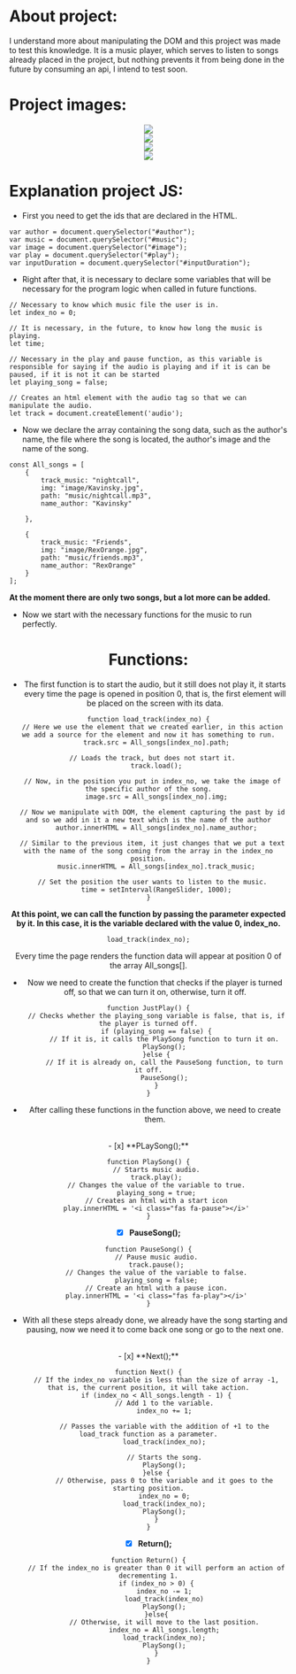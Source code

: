 # About project:


I understand more about manipulating the DOM and this project was made to test this knowledge. It is a music player, which serves to listen to songs already placed in the project, but nothing prevents it from being done in the future by consuming an api, I intend to test soon.

# Project images:

<center><img src="./ImagensGithub/Track.png"></center>
<center><img src="./ImagensGithub/TrackStarted.png"></center>
<center><img src="./ImagensGithub/TrackTwo.png"></center>
<center><img src="./ImagensGithub/TrackStartedTwo.png"></center>

# Explanation project JS:

- First you need to get the ids that are declared in the HTML.

```
var author = document.querySelector("#author");
var music = document.querySelector("#music");
var image = document.querySelector("#image");
var play = document.querySelector("#play");
var inputDuration = document.querySelector("#inputDuration");
```
- Right after that, it is necessary to declare some variables that will be necessary for the program logic when called in future functions.

```
// Necessary to know which music file the user is in.
let index_no = 0;

// It is necessary, in the future, to know how long the music is playing.
let time;

// Necessary in the play and pause function, as this variable is responsible for saying if the audio is playing and if it is can be paused, if it is not it can be started
let playing_song = false;

// Creates an html element with the audio tag so that we can manipulate the audio.
let track = document.createElement('audio');

```
- Now we declare the array containing the song data, such as the author's name, the file where the song is located, the author's image and the name of the song.

```
const All_songs = [
	{
		track_music: "nightcall",
		img: "image/Kavinsky.jpg",
		path: "music/nightcall.mp3",
		name_author: "Kavinsky"

	},

	{
		track_music: "Friends",
		img: "image/RexOrange.jpg",
		path: "music/friends.mp3",
		name_author: "RexOrange"
	}
];
```
**At the moment there are only two songs, but a lot more can be added.**

- Now we start with the necessary functions for the music to run perfectly.

<center><h1> Functions: </h1 </center>

- The first function is to start the audio, but it still does not play it, it starts every time the page is opened in position 0, that is, the first element will be placed on the screen with its data.

```
function load_track(index_no) {
  // Here we use the element that we created earlier, in this action we add a source for the element and now it has something to run.
	track.src = All_songs[index_no].path;

  // Loads the track, but does not start it.
	track.load();

  // Now, in the position you put in index_no, we take the image of the specific author of the song.
	image.src = All_songs[index_no].img;

  // Now we manipulate with DOM, the element capturing the past by id and so we add in it a new text which is the name of the author
	author.innerHTML = All_songs[index_no].name_author;

  // Similar to the previous item, it just changes that we put a text with the name of the song coming from the array in the index_no position.
	music.innerHTML = All_songs[index_no].track_music;

  // Set the position the user wants to listen to the music.
	time = setInterval(RangeSlider, 1000);
}
```

**At this point, we can call the function by passing the parameter expected by it. In this case, it is the variable declared with the value 0, index_no.**

```
load_track(index_no);
```

Every time the page renders the function data will appear at position 0 of the array All_songs[].

- Now we need to create the function that checks if the player is turned off, so that we can turn it on, otherwise, turn it off.

```
function JustPlay() {
	// Checks whether the playing_song variable is false, that is, if the player is turned off.
	if (playing_song == false) {
		// If it is, it calls the PlaySong function to turn it on.
		PlaySong();
	}else {
		// If it is already on, call the PauseSong function, to turn it off.
		PauseSong();
	}
}
```

- After calling these functions in the function above, we need to create them.
<br />
- [x] **PLaySong();**

```
function PlaySong() {
	// Starts music audio.
	track.play();
	// Changes the value of the variable to true.
	playing_song = true;
	// Creates an html with a start icon
	play.innerHTML = '<i class="fas fa-pause"></i>'
}
```
- [x] **PauseSong();**

```
function PauseSong() {
	// Pause music audio.
	track.pause();
	// Changes the value of the variable to false.
	playing_song = false;
	// Create an html with a pause icon.
	play.innerHTML = '<i class="fas fa-play"></i>'
}
```
- With all these steps already done, we already have the song starting and pausing, now we need it to come back one song or go to the next one.
<br />
- [x]  **Next();**

```
function Next() {
	// If the index_no variable is less than the size of array -1, that is, the current position, it will take action.
	if (index_no < All_songs.length - 1) {
		// Add 1 to the variable.
		index_no += 1;

		// Passes the variable with the addition of +1 to the load_track function as a parameter.
		load_track(index_no);

		// Starts the song.
		PlaySong();
	}else {
		// Otherwise, pass 0 to the variable and it goes to the starting position.
		index_no = 0;
		load_track(index_no);
		PlaySong();
	}
}
```
- [x] **Return();**

```
function Return() {
	// If the index_no is greater than 0 it will perform an action of decrementing 1.
	if (index_no > 0) {
		index_no -= 1;
		load_track(index_no)
		PlaySong();
	}else{
		// Otherwise, it will move to the last position.
		index_no = All_songs.length;
		load_track(index_no);
		PlaySong();
	}
}
```
